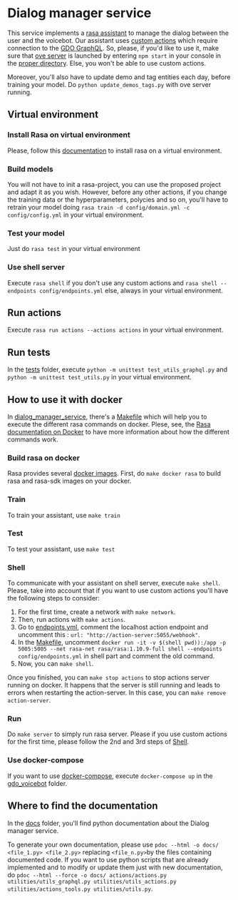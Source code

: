 
# Dialog manager service

This service implements a [rasa assistant](https://rasa.com/docs/) to manage the dialog between the user and the voicebot. Our assistant uses [custom actions](https://rasa.com/docs/rasa/core/actions/#id2) which require connection to the [GDO GraphQL](https://github.com/dsi-icl/gdo-project-launcher). So, please, if you'd like to use it, make sure that [ove server](https://github.com/dsi-icl/gdo-project-launcher/tree/master/server) is launched by entering `npm start` in your console in the [proper directory](https://github.com/dsi-icl/gdo-project-launcher/tree/master/server). Else, you won't be able to use custom actions.

Moreover, you'll also have to update demo and tag entities each day, before training your model. Do `python update_demos_tags.py` with ove server running.

## Virtual environment

### Install Rasa on virtual environment

Please, follow this [documentation](https://rasa.com/docs/rasa/user-guide/installation/) to install rasa on a virtual environment. 

### Build models 

You will not have to init a rasa-project, you can use the proposed project and adapt it as you wish. However, before any other actions, if you change the training data or the hyperparameters, polycies and so on, you'll have to retrain your model doing `rasa train -d config/domain.yml -c config/config.yml` in your virtual environment.

### Test your model

Just do `rasa test` in your virtual environment

### Use shell server

Execute `rasa shell` if you don't use any custom actions and `rasa shell --endpoints config/endpoints.yml` else, always in your virtual environment. 

## Run actions

Execute `rasa run actions --actions actions` in your virtual environment. 

## Run tests

In the [tests](https://github.com/dsi-icl/do-voice-interaction/tree/master/gdo_voicebot/dialog_manager_service/utilities/tests) folder, execute `python -m unittest test_utils_graphql.py` and `python -m unittest test_utils.py` in your virtual environment.

## How to use it with docker 

In [dialog_manager_service](https://github.com/dsi-icl/do-voice-interaction/tree/master/gdo_voicebot/dialog_manager_service), there's a [Makefile](https://github.com/dsi-icl/do-voice-interaction/blob/master/gdo_voicebot/dialog_manager_service/Makefile) which will help you to execute the different rasa commands on docker. Plese, see, the [Rasa documentation on Docker](https://rasa.com/docs/rasa/user-guide/docker/building-in-docker/) to have more information about how the different commands work. 

### Build rasa on docker

Rasa provides several [docker images](https://hub.docker.com/u/rasa/#!). First, do `make docker rasa` to build rasa and rasa-sdk images on your docker. 

### Train

To train your assistant, use `make train`

### Test 

To test your assistant, use `make test`

### Shell

To communicate with your assistant on shell server, execute `make shell`. Please, take into account that if you want to use custom actions you'll have the following steps to consider:

1. For the first time, create a network with `make network`. 
2. Then, run actions with `make actions`.
3. Go to [endpoints.yml](https://github.com/dsi-icl/do-voice-interaction/blob/master/gdo_voicebot/dialog_manager_service/config/endpoints.yml), comment the localhost action endpoint and uncomment this : `url: "http://action-server:5055/webhook"`. 
4. In the [Makefile](https://github.com/dsi-icl/do-voice-interaction/blob/master/gdo_voicebot/dialog_manager_service/Makefile), uncomment `docker run -it -v $(shell pwd)):/app -p 5005:5005 --net rasa-net rasa/rasa:1.10.9-full shell --endpoints config/endpoints.yml` in shell part and comment the old command. 
5. Now, you can `make shell`.

Once you finished, you can `make stop actions` to stop actions server running on docker. It happens that the server is still running and leads to errors when restarting the action-server. In this case, you can `make remove action-server`.

### Run 

Do `make server` to simply run rasa server. Please if you use custom actions for the first time, please follow the 2nd and 3rd steps of [Shell](#shell). 

### Use docker-compose

If you want to use [docker-compose](https://github.com/dsi-icl/do-voice-interaction/blob/master/gdo_voicebot/docker-compose.yml), execute `docker-compose up` in the [gdo_voicebot](https://github.com/dsi-icl/do-voice-interaction/blob/master/gdo_voicebot/README.md) folder.

## Where to find the documentation

In the [docs](https://github.com/dsi-icl/do-voice-interaction/tree/master/gdo_voicebot/dialog_manager_service/docs) folder, you'll find python documentation about the Dialog manager service.

To generate your own documentation, please use `pdoc --html -o docs/ <file_1.py> <file_2.py>` replacing `<file_n.py>`by the files containing documented code. If you want to use python scripts that are already implemented and to modify or update them just with new documentation, do `pdoc --html --force -o docs/ actions/actions.py utilities/utils_graphql.py utilities/utils_actions.py utilities/actions_tools.py utilities/utils.py`.
